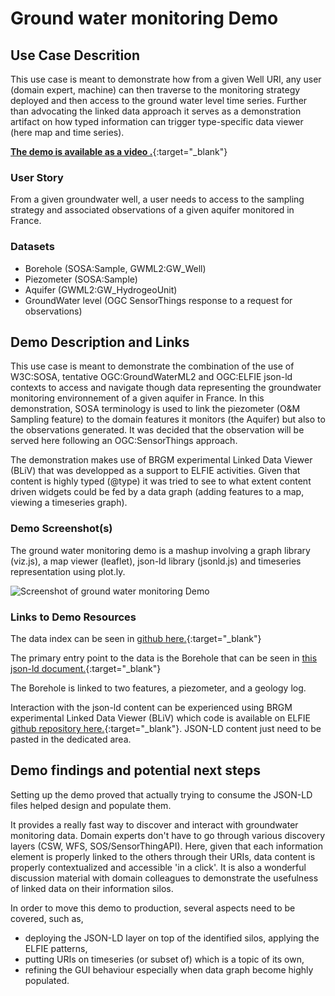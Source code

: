 # Ground water monitoring Demo

## Use Case Descrition
This use case is meant to demonstrate how from a given Well URI, any user
(domain expert, machine) can then traverse to the monitoring strategy deployed
and then access to the ground water level time series. Further than advocating
the linked data approach it serves as a demonstration artifact on how typed information
can trigger type-specific data viewer (here map and time series).

[**The demo is available as a video .**](https://opengeospatial.github.io/ELFIE/demo/groundwater_monitoring_video.mp4){:target="_blank"}

### User Story

From a given groundwater well, a user needs to access to the sampling strategy and associated observations of a given aquifer monitored in France.


### Datasets

- Borehole (SOSA:Sample, GWML2:GW\_Well)
- Piezometer (SOSA:Sample)
- Aquifer (GWML2:GW_HydrogeoUnit)
- GroundWater level (OGC SensorThings response to a request for observations)


## Demo Description and Links

This use case is meant to demonstrate the combination of the use of W3C:SOSA, tentative OGC:GroundWaterML2 and OGC:ELFIE json-ld contexts to access and navigate though data representing the groundwater monitoring environnement of a given aquifer in France.
In this demonstration, SOSA terminology is used to link the piezometer (O&M Sampling feature)  to the domain features it monitors (the Aquifer) but also to the observations generated.
It was decided that the observation will be served here following an OGC:SensorThings approach.

The demonstration makes use of BRGM experimental Linked Data Viewer (BLiV) that was developped as a support to ELFIE activities. Given that content is highly typed (@type) it was tried to see to what extent content driven widgets could be fed by a data graph (adding features to a map, viewing a timeseries graph).


### Demo Screenshot(s)

The ground water monitoring demo is a mashup involving a graph library (viz.js), a map viewer (leaflet), json-ld library (jsonld.js) and timeseries representation using plot.ly.

![Screenshot of ground water monitoring  Demo](https://opengeospatial.github.io/ELFIE/images/groundwater_monitoring_screenshot.png)


### Links to Demo Resources

The data index  can be seen in [github here.](https://github.com/opengeospatial/ELFIE/tree/master/data/FR_surface_ground_water_interaction){:target="_blank"}

The primary entry point to the data is the Borehole that can be seen in
[this json-ld document.](https://opengeospatial.github.io/ELFIE/FR/Borehole/sgwi/BSS000DXBD.json){:target="_blank"}  

The Borehole is linked to two features, a piezometer, and a geology log.

Interaction with the json-ld content can be experienced using BRGM experimental Linked Data Viewer (BLiV) which code is available on ELFIE [github repository here.](https://github.com/opengeospatial/ELFIE/tree/master/Tools/Bliv){:target="_blank"}. JSON-LD content just need to be pasted in the dedicated area.


## Demo findings and potential next steps

Setting up the demo proved that actually trying to consume the JSON-LD files helped design and populate them.

It provides a really fast way to discover and interact with groundwater monitoring data. Domain experts don't have to go through various discovery layers (CSW, WFS, SOS/SensorThingAPI). Here, given that each information element is properly linked to the others through their URIs, data content is properly contextualized and accessible 'in a click'.
It is also a wonderful discussion material with domain colleagues to demonstrate the usefulness of linked data on their information silos.

In order to move this demo to production, several aspects need to be covered, such as,

* deploying the JSON-LD layer on top of the identified silos, applying the ELFIE patterns,
* putting URIs on timeseries (or subset of) which is a topic of its own,
* refining the GUI behaviour especially when data graph become highly populated.

